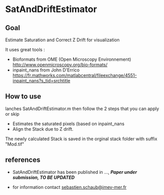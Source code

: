 # SatAndDriftEstimator

## Goal

Estimate Saturation and Correct Z Drift for visualization


It uses great tools :
- Bioformats from OME (Open Microscopy Environnement)
 http://www.openmicroscopy.org/bio-formats/
- inpaint_nans  from John D'Errico
 https://fr.mathworks.com/matlabcentral/fileexchange/4551-inpaint_nans?s_tid=srchtitle
 
## How to use

lanches SatAndDriftEstimator.m then follow the 2 steps that you can apply or skip 
- Estimates the saturated pixels (based on inpaint_nans
- Align the Stack due to Z drift. 

The newly calculated Stack is saved in the orginal stack folder with suffix "Mod.tif"

## references

- SatAndDriftEstimator has been published in ..., ***Paper under submission, TO BE UPDATED***

- for information contact sebastien.schaub@imev-mer.fr
